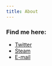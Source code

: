 ```yaml
---
title: About
---
```


<section>
  <h3>Find me here:</h3>
  <ul>
    <li>
      <a href="https://twitter.com/saruftw" target="_blank">Twitter</a>
    </li>
    <li>
      <a href="https://steamcommunity.com/id/rgbimbochamp/" target="_blank">Steam</a>
    </li>
    <li>
      <a href="mailto:smunshi@cmu.edu" target="_blank">E-mail</a>
    </li>
  </ul>
</section>
